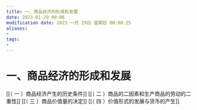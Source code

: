 ```yaml
---
title: 一、商品经济的形成和发展
date: 2023-01-29 00:08
modification date: 2023 一月 29日 星期日 00:08:25
aliases: 
- 
tags: 
- 
---
```


# 一、商品经济的形成和发展

[[（ 一 ）商品经济产生的历史条件]]
[[（ 二 ）商品的二因素和生产商品的劳动的二重性]]
[[（ 三 ）商品价值量的决定]]
[[（ 四 ）价值形式的发展与货币的产生]]

